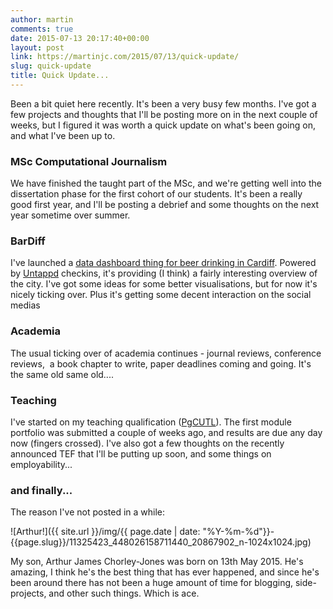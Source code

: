 ```yaml
---
author: martin
comments: true
date: 2015-07-13 20:17:40+00:00
layout: post
link: https://martinjc.com/2015/07/13/quick-update/
slug: quick-update
title: Quick Update...
---
```


Been a bit quiet here recently. It's been a very busy few months. I've got a few projects and thoughts that I'll be posting more on in the next couple of weeks, but I figured it was worth a quick update on what's been going on, and what I've been up to.



### MSc Computational Journalism



We have finished the taught part of the MSc, and we're getting well into the dissertation phase for the first cohort of our students. It's been a really good first year, and I'll be posting a debrief and some thoughts on the next year sometime over summer.



### BarDiff



I've launched a [data dashboard thing for beer drinking in Cardiff](http://bardiff.martinjc.com). Powered by [Untappd](http://www.untappd.com) checkins, it's providing (I think) a fairly interesting overview of the city. I've got some ideas for some better visualisations, but for now it's nicely ticking over. Plus it's getting some decent interaction on the social medias



### Academia



The usual ticking over of academia continues - journal reviews, conference reviews,  a book chapter to write, paper deadlines coming and going. It's the same old same old....



### Teaching



I've started on my teaching qualification ([PgCUTL](http://www.cardiff.ac.uk/pcutl/)). The first module portfolio was submitted a couple of weeks ago, and results are due any day now (fingers crossed). I've also got a few thoughts on the recently announced TEF that I'll be putting up soon, and some things on employability...



### and finally...



The reason I've not posted in a while:

![Arthur!]({{ site.url }}/img/{{ page.date | date: "%Y-%m-%d"}}-{{page.slug}}/11325423_448026158711440_20867902_n-1024x1024.jpg)

My son, Arthur James Chorley-Jones was born on 13th May 2015. He's amazing, I think he's the best thing that has ever happened, and since he's been around there has not been a huge amount of time for blogging, side-projects, and other such things. Which is ace.

